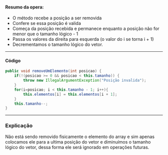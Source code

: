 #### Resumo da opera:

- O método recebe a posição a ser removida
- Confere se essa posição é valida
- Começa da posição recebida e permanece enquanto a posição não for menor que o tamanho lógico - 1
- Passa os valores da direita para esquerda (o valor do i se torna i + 1)
- Decrementamos o tamanho lógico do vetor.
----
#### Código
```java
public void removeUmElemento(int posicao) {
	if(!(posicao >= 0 && posicao < this.tamanho)) {
		throw new IllegalArgumentException("Posição invalida");
	}
	for(i=posicao; i < this.tamanho - 1; i++){
		this.elementos[i] = this.elementos[i + 1];
	}
	this.tamanho--;
}
```

---
### Explicação
Não está sendo removido fisicamente o elemento do array e sim apenas colocamos ele para a ultima posição do vetor e diminuímos o tamanho lógico do vetor, dessa forma ele será ignorado em operações futuras.
